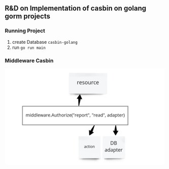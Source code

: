 ## R&D on Implementation of casbin on golang gorm projects

### Running Project

1. create Database `casbin-golang`
2. run `go run main`

### Middleware Casbin 

<img src="./casbin-middleware.jpg">